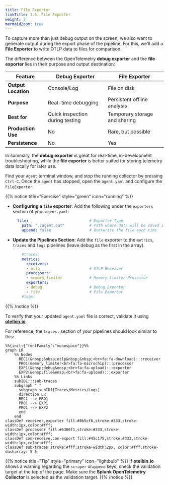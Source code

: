 ```yaml
---
title: File Exporter
linkTitle: 1.3. File Exporter
weight: 2
mermaidZoom: true
---
```


To capture more than just debug output on the screen, we also want to generate output during the export phase of the pipeline. For this, we'll add a **File Exporter** to write OTLP data to files for comparison.

The difference between the OpenTelemetry **debug exporter** and the **file exporter** lies in their purpose and output destination:

| Feature             | Debug Exporter                  | File Exporter                 |
|---------------------|---------------------------------|-------------------------------|
| **Output Location** | Console/Log                     | File on disk                  |
| **Purpose**         | Real-time debugging             | Persistent offline analysis   |
| **Best for**        | Quick inspection during testing | Temporary storage and sharing |
| **Production Use**  | No                              | Rare, but possible            |
| **Persistence**     | No                              | Yes                           |

In summary, the **debug exporter** is great for real-time, in-development troubleshooting, while the **file exporter** is better suited for storing telemetry data locally for later use.

Find your `Agent` terminal window, and stop the running collector by pressing `Ctrl-C`. Once the `agent` has stopped, open the `agent.yaml` and configure the `FileExporter`:

{{% notice title="Exercise" style="green" icon="running" %}}

- **Configuring a `file` exporter**: Add the following under the `exporters` section of your `agent.yaml`:

  ```yaml
    file:                           # Exporter Type
      path: "./agent.out"           # Path where data will be saved in OTLP json format
      append: false                 # Overwrite the file each time
  ```

- **Update the Pipelines Section**: Add the `file` exporter to the `metrics`, `traces` and `logs` pipelines (leave debug as the first in the array).

  ```yaml
      #traces:       
      metrics:
        receivers:
        - otlp                      # OTLP Receiver
        processors:
        - memory_limiter            # Memory Limiter Processor
        exporters:
        - debug                     # Debug Exporter
        - file                      # File Exporter
      #logs:
  ```

{{% /notice %}}

To verify that your updated `agent.yaml` file is correct, validate it using [**otelbin.io**](https://www.otelbin.io/).

For reference, the `traces:` section of your pipelines should look similar to this:

```mermaid
%%{init:{"fontFamily":"monospace"}}%%
graph LR
    %% Nodes
      REC1(&nbsp;&nbsp;otlp&nbsp;&nbsp;<br>fa:fa-download):::receiver
      PRO1(memory_limiter<br>fa:fa-microchip):::processor
      EXP1(&ensp;debug&ensp;<br>fa:fa-upload):::exporter
      EXP2(&ensp;file&ensp;<br>fa:fa-upload):::exporter
    %% Links
    subID1:::sub-traces
    subgraph " "
      subgraph subID1[Traces/Metrics/Logs]
      direction LR
      REC1 --> PRO1
      PRO1 --> EXP1
      PRO1 --> EXP2
      end
    end
classDef receiver,exporter fill:#8b5cf6,stroke:#333,stroke-width:1px,color:#fff;
classDef processor fill:#6366f1,stroke:#333,stroke-width:1px,color:#fff;
classDef con-receive,con-export fill:#45c175,stroke:#333,stroke-width:1px,color:#fff;
classDef sub-traces stroke:#fff,stroke-width:2px, color:#fff,stroke-dasharray: 5 5;
```

<!--
![otelbin-a-1-2-w](../../images/agent-1-2-metrics.png?width=25vw)
-->

{{% notice title="Tip" style="primary" icon="lightbulb" %}}
If **otelbin.io** shows a warning regarding the `scraper` or`append` keys, check the validation target at the top of the page. Make sure the **Splunk OpenTelemetry Collector** is selected as the validation target.
{{% /notice %}}
